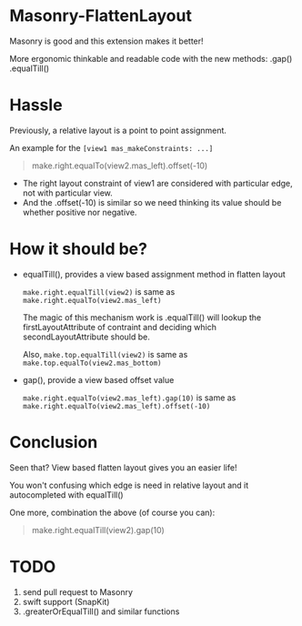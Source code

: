 # Masonry-FlattenLayout
Masonry is good and this extension makes it better!

More ergonomic thinkable and readable code with the new methods: .gap() .equalTill()

# Hassle

Previously, a relative layout is a point to point assignment.

An example for the `[view1 mas_makeConstraints: ...]`
> make.right.equalTo(view2.mas_left).offset(-10)

* The right layout constraint of view1 are considered with particular edge, not with particular view.
* And the .offset(-10) is similar so we need thinking its value should be whether positive nor negative.

# How it should be?
* equalTill(), provides a view based assignment method in flatten layout

    `make.right.equalTill(view2)` is same as `make.right.equalTo(view2.mas_left)`
    
    The magic of this mechanism work is .equalTill() will lookup the firstLayoutAttribute of contraint and deciding which secondLayoutAttribute should be.
    
    Also, `make.top.equalTill(view2)` is same as `make.top.equalTo(view2.mas_bottom)`

* gap(), provide a view based offset value

    `make.right.equalTo(view2.mas_left).gap(10)` is same as `make.right.equalTo(view2.mas_left).offset(-10)`

# Conclusion
Seen that? View based flatten layout gives you an easier life!

You won't confusing which edge is need in relative layout and it autocompleted with equalTill()

One more, combination the above (of course you can):
> make.right.equalTill(view2).gap(10)

# TODO
1. send pull request to Masonry
1. swift support (SnapKit)
1. .greaterOrEqualTill() and similar functions
